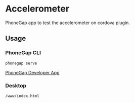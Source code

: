 # Accelerometer

PhoneGap app to test the accelerometer on cordova plugin.

## Usage

### PhoneGap CLI

    phonegap serve

[PhoneGap Developer App](http://docs.phonegap.com/getting-started/2-install-mobile-app/)

### Desktop

    /www/index.html
